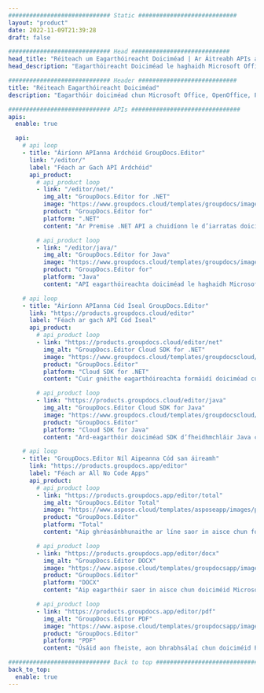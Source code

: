 ```yaml
---
############################# Static ############################
layout: "product"
date: 2022-11-09T21:39:28
draft: false

############################# Head ############################
head_title: "Réiteach um Eagarthóireacht Doiciméad | Ar Áitreabh APIs agus Aipeanna Saor in Aisce"
head_description: "Eagarthóireacht Doiciméad le haghaidh Microsoft Office, OpenDocument, PDF & Formáidí Comhaid eile ag baint úsáide as APIanna On Premise nó úsáid an Aip Eagarthóireachta Doiciméad Ar Líne."

############################# Header ############################
title: "Réiteach Eagarthóireacht Doiciméad"
description: "Eagarthóir doiciméad chun Microsoft Office, OpenOffice, PDF, HTML agus formáidí comhaid doiciméad eile a ionramháil."

############################# APIs ###############################
apis:
  enable: true

  api:
    # api loop
    - title: "Áiríonn APIanna Ardchóid GroupDocs.Editor"
      link: "/editor/"
      label: "Féach ar Gach API Ardchóid"
      api_product:
        # api_product loop
        - link: "/editor/net/"
          img_alt: "GroupDocs.Editor for .NET"
          image: "https://www.groupdocs.cloud/templates/groupdocs/images/product-logos/groupdocs-editor-net.png"
          product: "GroupDocs.Editor for"
          platform: ".NET"
          content: "Ar Premise .NET API a chuidíonn le d’iarratas doiciméid a fheiceáil, a chur in eagar agus ansin iad a thiontú."

        # api_product loop
        - link: "/editor/java/"
          img_alt: "GroupDocs.Editor for Java"
          image: "https://www.groupdocs.cloud/templates/groupdocs/images/product-logos/groupdocs-editor-java.png"
          product: "GroupDocs.Editor for"
          platform: "Java"
          content: "API eagarthóireachta doiciméad le haghaidh Microsoft Office, OpenOffice, HTML agus doiciméid eile le láimhseáil laistigh d’fheidhmchláir Javabhunaithe."

    # api loop
    - title: "Áiríonn APIanna Cód Íseal GroupDocs.Editor"
      link: "https://products.groupdocs.cloud/editor"
      label: "Féach ar gach API Cód Íseal"
      api_product:
        # api_product loop
        - link: "https://products.groupdocs.cloud/editor/net"
          img_alt: "GroupDocs.Editor Cloud SDK for .NET"
          image: "https://www.groupdocs.cloud/templates/groupdocscloud/images/sdk/272x272/groupdocs_editor-for-net.png"
          product: "GroupDocs.Editor"
          platform: "Cloud SDK for .NET"
          content: "Cuir gnéithe eagarthóireachta formáidí doiciméad cumhachtacha in iarratais .NET ag baint úsáide as Cloud SDK le haghaidh .NET. Cuir doiciméid MS Office, Web agus XML in eagar."

        # api_product loop
        - link: "https://products.groupdocs.cloud/editor/java"
          img_alt: "GroupDocs.Editor Cloud SDK for Java"
          image: "https://www.groupdocs.cloud/templates/groupdocscloud/images/sdk/272x272/groupdocs_editor-for-java.png"
          product: "GroupDocs.Editor"
          platform: "Cloud SDK for Java"
          content: "Ard-eagarthóir doiciméad SDK d’fheidhmchláir Java chun formáidí comhaid doiciméad caighdeánacha an tionscail a chur in eagar ar aon ardán atá in ann glaoch ar REST APIs."

    # api loop
    - title: "GroupDocs.Editor Níl Aipeanna Cód san áireamh"
      link: "https://products.groupdocs.app/editor"
      label: "Féach ar All No Code Apps"
      api_product:
        # api_product loop
        - link: "https://products.groupdocs.app/editor/total"
          img_alt: "GroupDocs.Editor Total"
          image: "https://www.aspose.cloud/templates/asposeapp/images/products/logo/aspose_editor-app.png"
          product: "GroupDocs.Editor"
          platform: "Total"
          content: "Aip ghréasánbhunaithe ar líne saor in aisce chun formáidí comhaid coitianta ó Office & OpenOffice a chur in eagar."

        # api_product loop
        - link: "https://products.groupdocs.app/editor/docx"
          img_alt: "GroupDocs.Editor DOCX"
          image: "https://www.aspose.cloud/templates/groupdocsapp/images/products/logo/groupdocs_words-app.png"
          product: "GroupDocs.Editor"
          platform: "DOCX"
          content: "Aip eagarthóir saor in aisce chun doiciméid Microsoft Word a fheiceáil agus a chur in eagar ar líne."

        # api_product loop
        - link: "https://products.groupdocs.app/editor/pdf"
          img_alt: "GroupDocs.Editor PDF"
          image: "https://www.aspose.cloud/templates/groupdocsapp/images/products/logo/groupdocs_pdf-app.png"
          product: "GroupDocs.Editor"
          platform: "PDF"
          content: "Úsáid aon fheiste, aon bhrabhsálaí chun doiciméid PDF agus XPS a fheiceáil nó a chur in eagar."

############################# Back to top ###############################
back_to_top:
  enable: true
---
```

